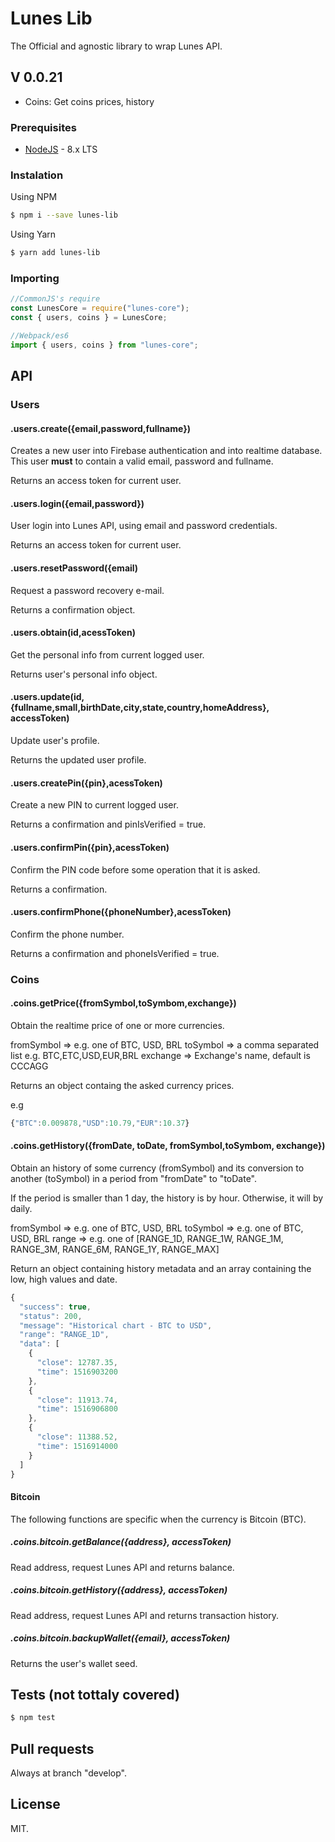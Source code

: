 # Lunes Lib

The Official and agnostic library to wrap Lunes API.

## V 0.0.21

* Coins: Get coins prices, history

### Prerequisites

* [NodeJS](http://nodejs.org) - 8.x LTS

### Instalation

Using NPM

```sh
$ npm i --save lunes-lib
```

Using Yarn

```sh
$ yarn add lunes-lib
```

### Importing

```javascript
//CommonJS's require
const LunesCore = require("lunes-core");
const { users, coins } = LunesCore;

//Webpack/es6
import { users, coins } from "lunes-core";
```

## API

### Users

#### .users.create({email,password,fullname})

Creates a new user into Firebase authentication and into realtime database. This user **must** to contain a valid email, password and fullname.

Returns an access token for current user.

#### .users.login({email,password})

User login into Lunes API, using email and password credentials.

Returns an access token for current user.

#### .users.resetPassword({email)

Request a password recovery e-mail.

Returns a confirmation object.

#### .users.obtain(id,acessToken)

Get the personal info from current logged user.

Returns user's personal info object.

#### .users.update(id, {fullname,small,birthDate,city,state,country,homeAddress}, accessToken)

Update user's profile.

Returns the updated user profile.

#### .users.createPin({pin},acessToken)

Create a new PIN to current logged user.

Returns a confirmation and pinIsVerified = true.

#### .users.confirmPin({pin},acessToken)

Confirm the PIN code before some operation that it is asked.

Returns a confirmation.

#### .users.confirmPhone({phoneNumber},acessToken)

Confirm the phone number.

Returns a confirmation and phoneIsVerified = true.

### Coins

#### .coins.getPrice({fromSymbol,toSymbom,exchange})

Obtain the realtime price of one or more currencies.

fromSymbol => e.g. one of BTC, USD, BRL
toSymbol => a comma separated list e.g. BTC,ETC,USD,EUR,BRL
exchange => Exchange's name, default is CCCAGG

Returns an object containg the asked currency prices.

e.g

```javascript
{"BTC":0.009878,"USD":10.79,"EUR":10.37}
```

#### .coins.getHistory({fromDate, toDate, fromSymbol,toSymbom, exchange})

Obtain an history of some currency (fromSymbol) and its conversion to another (toSymbol) in a period from "fromDate" to "toDate".

If the period is smaller than 1 day, the history is by hour. Otherwise, it will by daily.

fromSymbol => e.g. one of BTC, USD, BRL
toSymbol => e.g. one of BTC, USD, BRL
range => e.g. one of [RANGE_1D, RANGE_1W, RANGE_1M, RANGE_3M, RANGE_6M, RANGE_1Y, RANGE_MAX]

Return an object containing history metadata and an array containing the low, high values and date.

```javascript
{
  "success": true,
  "status": 200,
  "message": "Historical chart - BTC to USD",
  "range": "RANGE_1D",
  "data": [
    {
      "close": 12787.35,
      "time": 1516903200
    },
    {
      "close": 11913.74,
      "time": 1516906800
    },
    {
      "close": 11388.52,
      "time": 1516914000
    }
  ]
}
```

#### Bitcoin

The following functions are specific when the currency is Bitcoin (BTC).

##### .coins.bitcoin.getBalance({address}, accessToken)

Read address, request Lunes API and returns balance.

##### .coins.bitcoin.getHistory({address}, accessToken)

Read address, request Lunes API and returns transaction history.

##### .coins.bitcoin.backupWallet({email}, accessToken)

Returns the user's wallet seed.

## Tests (not tottaly covered)

```sh
$ npm test
```
## Pull requests

Always at branch "develop".

## License

MIT.
